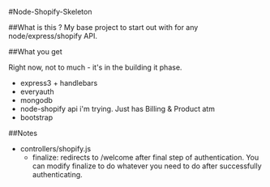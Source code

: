 #Node-Shopify-Skeleton

##What is this ?
My base project to start out with for any node/express/shopify API.

##What you get

Right now, not to much - it's in the building it phase.

* express3 + handlebars
* everyauth
* mongodb
* node-shopify api i'm trying. Just has Billing & Product atm
* bootstrap

##Notes
* controllers/shopify.js
	- finalize: redirects to /welcome after final step of authentication. You can modify finalize to do whatever you need to do after successfully authenticating.
